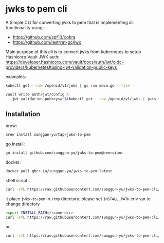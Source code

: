 # jwks to pem cli

A Simple CLI for converting jwks to pem that is implementing cli functionality using:

- <https://github.com/spf13/cobra>
- <https://github.com/lestrrat-go/jwx>

Main purpose of this cli is to convert jwks from kubernetes to setup Hashicorp Vault JWK auth: <https://developer.hashicorp.com/vault/docs/auth/jwt/oidc-providers/kubernetes#using-jwt-validation-public-keys>

examples:

```bash
kubectl get --raw /openid/v1/jwks | go run main.go --file -
```

```bash
vault write auth/jwt/config \
   jwt_validation_pubkeys="$(kubectl get --raw /openid/v1/jwks | jwks-to-pem -f -)"
```

## Installation

brew:

```bash
brew install sunggun-yu/tap/jwks-to-pem
```

go install:

```bash
go install github.com/sunggun-yu/jwks-to-pem@<version>
```

docker:

```bash
docker pull ghcr.io/sunggun-yu/jwks-to-pem:latest
```

shell script:

```bash
curl -sfL https://raw.githubusercontent.com/sunggun-yu/jwks-to-pem-cli/main/install.sh | sh
```

it place `jwks-to-pem` in `/tmp` directory. please set `INSTALL_PATH` env var to change directory

```bash
export INSTALL_PATH=/<some-dir>
curl -sfL https://raw.githubusercontent.com/sunggun-yu/jwks-to-pem-cli/main/install.sh | sh
```

or,

```bash
curl -sfL https://raw.githubusercontent.com/sunggun-yu/jwks-to-pem-cli/main/install.sh | INSTALL_PATH=/<some-dir> sh
```

